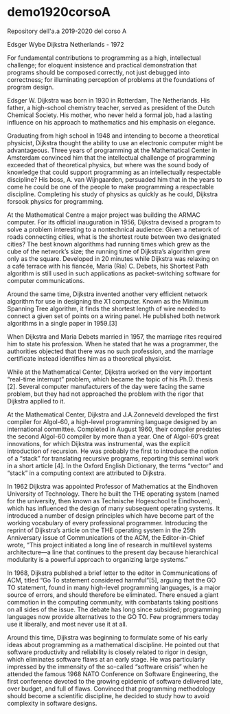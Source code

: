 # demo1920corsoA
Repository dell'a.a 2019-2020 del corso A

Edsger Wybe Dijkstra
Netherlands - 1972


For fundamental contributions to programming as a high, intellectual 
challenge; for eloquent insistence and practical demonstration that 
programs should be composed correctly, not just debugged into 
correctness; for illuminating perception of problems at the foundations 
of program design.

Edsger W. Dijkstra was born in 1930 in Rotterdam, The Netherlands. His 
father, a high-school chemistry teacher, served as president of the 
Dutch Chemical Society. His mother, who never held a formal job, had a 
lasting influence on his approach to mathematics and his emphasis on 
elegance.

Graduating from high school in 1948 and intending to become a 
theoretical physicist, Dijkstra thought the ability to use an electronic 
computer might be advantageous. Three years of programming at the 
Mathematical Center in Amsterdam convinced him that the intellectual 
challenge of programming exceeded that of theoretical physics, but where 
was the sound body of knowledge that could support programming as an 
intellectually respectable discipline? His boss, A. van Wijngaarden, 
persuaded him that in the years to come he could be one of the people to 
make programming a respectable discipline. Completing his study of 
physics as quickly as he could, Dijkstra forsook physics for 
programming.

At the Mathematical Centre a major project was building the ARMAC 
computer. For its official inauguration in 1956, Dijkstra devised a 
program to solve a problem interesting to a nontechnical audience: Given 
a network of roads connecting cities, what is the shortest route between 
two designated cities? The best known algorithms had running times which 
grew as the cube of the network’s size; the running time of Dijkstra’s 
algorithm grew only as the square. Developed in 20 minutes while 
Dijkstra was relaxing on a café terrace with his fiancée, Maria (Ria) C. 
Debets, his Shortest Path algorithm is still used in such applications 
as packet-switching software for computer communications.

Around the same time, Dijkstra invented another very efficient network 
algorithm for use in designing the X1 computer. Known as the Minimum 
Spanning Tree algorithm, it finds the shortest length of wire needed to 
connect a given set of points on a wiring panel. He published both 
network algorithms in a single paper in 1959.[3]  

When Dijkstra and Maria Debets married in 1957, the marriage rites 
required him to state his profession. When he stated that he was a 
programmer, the authorities objected that there was no such profession, 
and the marriage certificate instead identifies him as a theoretical 
physicist.

While at the Mathematical Center, Dijkstra worked on the very important 
“real-time interrupt” problem, which became the topic of his Ph.D. 
thesis [2].  Several computer manufacturers of the day were facing the 
same problem, but they had not approached the problem with the rigor 
that Dijkstra applied to it.

At the Mathematical Center, Dijkstra and J.A.Zonneveld developed the 
first compiler for Algol-60, a high-level programming language designed 
by an international committee. Completed in August 1960, their compiler 
predates the second Algol-60 compiler by more than a year. One of 
Algol-60’s great innovations, for which Dijkstra was instrumental, was 
the explicit introduction of recursion. He was probably the first to 
introduce the notion of a “stack” for translating recursive programs, 
reporting this seminal work in a short article [4].  In the Oxford 
English Dictionary, the terms “vector” and “stack” in a computing 
context are attributed to Dijkstra.

In 1962 Dijkstra was appointed Professor of Mathematics at the Eindhoven 
University of Technology. There he built the THE operating system (named 
for the university, then known as Technische Hogeschool te Eindhoven), 
which has influenced the design of many subsequent operating systems. It 
introduced a number of design principles which have become part of the 
working vocabulary of every professional programmer. Introducing the 
reprint of Dijkstra’s article on the THE operating system in the 25th 
Anniversary issue of Communications of the ACM, the Editor-in-Chief 
wrote, “This project initiated a long line of research in multilevel 
systems architecture—a line that continues to the present day because 
hierarchical modularity is a powerful approach to organizing large 
systems.”


In 1968, Dijkstra published a brief letter to the editor in 
Communications of ACM, titled “Go To statement considered harmful”[5], 
arguing that the GO TO statement, found in many high-level programming 
languages, is a major source of errors, and should therefore be 
eliminated. There ensued a giant commotion in the computing community, 
with combatants taking positions on all sides of the issue. The debate 
has long since subsided; programming languages now provide alternatives 
to the GO TO. Few programmers today use it liberally, and most never use 
it at all.
 

Around this time, Dijkstra was beginning to formulate some of his early 
ideas about programming as a mathematical discipline. He pointed out 
that software productivity and reliability is closely related to rigor 
in design, which eliminates software flaws at an early stage. He was 
particularly impressed by the immensity of the so-called “software 
crisis” when he attended the famous 1968 NATO Conference on Software 
Engineering, the first conference devoted to the growing epidemic of 
software delivered late, over budget, and full of flaws. Convinced that 
programming methodology should become a scientific discipline, he 
decided to study how to avoid complexity in software designs.
